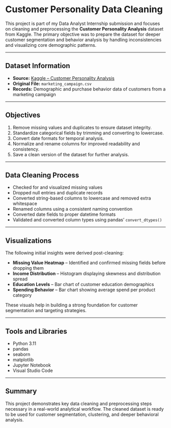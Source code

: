 # Customer Personality Data Cleaning

This project is part of my Data Analyst Internship submission and focuses on cleaning and preprocessing the **Customer Personality Analysis** dataset from Kaggle. The primary objective was to prepare the dataset for deeper customer segmentation and behavior analysis by handling inconsistencies and visualizing core demographic patterns.

---

## Dataset Information

- **Source:** [Kaggle – Customer Personality Analysis](https://www.kaggle.com/datasets/imakash3011/customer-personality-analysis)  
- **Original File:** `marketing_campaign.csv`  
- **Records:** Demographic and purchase behavior data of customers from a marketing campaign  

---

## Objectives

1. Remove missing values and duplicates to ensure dataset integrity.  
2. Standardize categorical fields by trimming and converting to lowercase.  
3. Convert date formats for temporal analysis.  
4. Normalize and rename columns for improved readability and consistency.  
5. Save a clean version of the dataset for further analysis.  

---

## Data Cleaning Process

- Checked for and visualized missing values  
- Dropped null entries and duplicate records  
- Converted string-based columns to lowercase and removed extra whitespace  
- Renamed columns using a consistent naming convention  
- Converted date fields to proper datetime formats  
- Validated and converted column types using pandas’ `convert_dtypes()`  

---

## Visualizations

The following initial insights were derived post-cleaning:

- **Missing Value Heatmap** – Identified and confirmed missing fields before dropping them  
- **Income Distribution** – Histogram displaying skewness and distribution spread  
- **Education Levels** – Bar chart of customer education demographics  
- **Spending Behavior** – Bar chart showing average spend per product category  

These visuals help in building a strong foundation for customer segmentation and targeting strategies.

---

## Tools and Libraries

- Python 3.11  
- pandas  
- seaborn  
- matplotlib  
- Jupyter Notebook  
- Visual Studio Code  

---

## Summary

This project demonstrates key data cleaning and preprocessing steps necessary in a real-world analytical workflow. The cleaned dataset is ready to be used for customer segmentation, clustering, and deeper behavioral analysis.
